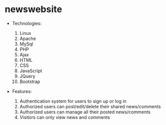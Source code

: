 # newswebsite

* Technologies:
	1. Linux
	2. Apache
	3. MySql
	4. PHP
	5. Ajax
	6. HTML
	7. CSS
	8. JavaScript
	9. JQuery
	10. Bootstrap


* Features:
	1. Authentication system for users to sign up or log in
	2. Authorized users can post/edit/delete their shared news/comments
	3. Authorized users can manage all their posted news/comments
	4. Visitors can only view news and comments
